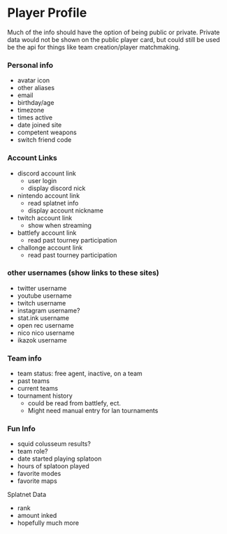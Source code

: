 # Player Profile

Much of the info should have the option of being public or private.  Private data would not be shown on the public player card, but could still be used be the api for things like team creation/player matchmaking.

### Personal info
* avatar icon
* other aliases
* email
* birthday/age
* timezone
* times active
* date joined site
* competent weapons
* switch friend code

### Account Links
* discord account link
  * user login
  * display discord nick
* nintendo account link
  * read splatnet info
  * display account nickname
* twitch account link
  * show when streaming
* battlefy account link
  * read past tourney participation
* challonge account link
  * read past tourney participation

### other usernames (show links to these sites)
* twitter username
* youtube username
* twitch username
* instagram username?
* stat.ink username
* open rec username
* nico nico username
* ikazok username

### Team info
* team status: free agent, inactive, on a team
* past teams
* current teams
* tournament history
  * could be read from battlefy, ect.  
  * Might need manual entry for lan tournaments

### Fun Info
* squid colusseum results?
* team role?
* date started playing splatoon
* hours of splatoon played
* favorite modes
* favorite maps

Splatnet Data
* rank
* amount inked
* hopefully much more
